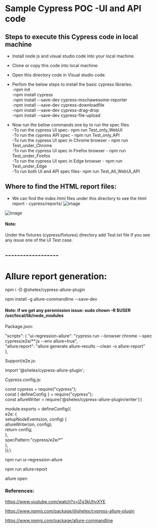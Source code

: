 # Sample Cypress POC -UI and API code

## Steps to execute this Cypress code in local machine
- Install node js and visual studio code into your local machine.
- Clone or copy this code into local machine.
- Open this directory code in Visual studio code.
- Perfom the below steps to install the basic cypress libraries.\
-npm init\
-npm install cypress\
-npm install --save-dev cypress-mochawesome-reporter\
-npm install  --save-dev cypress-downloadfile\
-npm install --save-dev cypress-drag-drop\
-npm install --save-dev cypress-file-upload

-  Now run the below commands one by to run the spec files\
-To run the cypress UI spec- npm run Test_only_WebUI\
-To run the cypress API spec - npm run Test_only_API\
-To run the cypress UI spec in Chrome browser - npm run Test_under_Chrome\
-To run the cypress UI spec in Firefox browser - npm run Test_under_Firefox\
-To run the cypress UI spec in Edge browser - npm run Test_under_Edge\
-To run both UI and API spec files- npm run Test_All_WebUI_API

## Where to find the HTML report files:
-  We can find the index.html files under this directory to see the html report - cypress/reports/
![image](https://user-images.githubusercontent.com/56149368/234646168-a9698d3b-a870-4621-b11e-43fb17ff3eab.png)

![image](https://user-images.githubusercontent.com/56149368/234645621-55d795a0-a798-45a2-8034-f3c2566e6901.png)


#### Note:
Under the fixtures (cypress/fixtures) directory add Test.txt file if you see any issue one of the UI Test case.


## ------------------
# Allure report generation:

npm i -D @shelex/cypress-allure-plugin

npm install -g allure-commandline --save-dev

#### Note: if we get any persmission issue: sudo chown -R $USER /usr/local/lib/node_modules


Package.json:

 "scripts": {
    "ui-regression-allure": "cypress run --browser chrome --spec cypress/e2e/**.js --env allure=true",\
    "allure:report": "allure generate allure-results --clean -o allure-report"\
  },


Support/e2e.js:

import '@shelex/cypress-allure-plugin';


Cypress.config.js:

const cypress = require("cypress");\
const { defineConfig } = require("cypress");\
const allureWriter = require('@shelex/cypress-allure-plugin/writer');\

module.exports = defineConfig({\
  e2e: {\
    setupNodeEvents(on, config) {\
      allureWriter(on, config);\
      return config;\
    },\
    specPattern:"cypress/e2e/*"\
  },\
});\



 npm run ui-regression-allure

npm run allure:report

allure open




### References:

https://www.youtube.com/watch?v=lZg3kUhvXYE

https://www.npmjs.com/package/@shelex/cypress-allure-plugin

https://www.npmjs.com/package/allure-commandline

